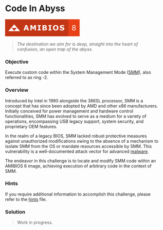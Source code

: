 # Code In Abyss

![AMIBIOS 8]

> _The destination we aim for is deep, straight into the heart of confusion,_
> _an open trap of the abyss._

### Objective

Execute custom code within the System Management Mode ([SMM]), also referred to
as ring -2.

### Overview

Introduced by Intel in 1990 alongside the 386SL processor, SMM is a concept
that has since been adopted by AMD and other x86 manufacturers. Initially
conceived for power management and hardware control functionalities, SMM has
evolved to serve as a medium for a variety of operations, encompassing USB
legacy support, system security, and proprietary OEM features.

In the realm of a legacy BIOS, SMM lacked robust protective measures against
unauthorized modifications owing to the absence of a mechanism to isolate SMM
from the OS or mandate resources accessible by SMM. This vulnerability is a
well-documented attack vector for advanced [malware].

The endeavor in this challenge is to locate and modify SMM code within an
AMIBIOS 6 image, achieving execution of arbitrary code in the context of SMM.

### Hints

If you require additional information to accomplish this challenge, please
refer to the [hints] file.

### Solution

> Work in progress.

<!-- External links -->
[malware]: https://www.microsoft.com/en-us/security/blog/2020/11/12/system-management-mode-deep-dive-how-smm-isolation-hardens-the-platform/
[SMM]: https://wiki.osdev.org/System_Management_Mode

<!-- Internal links -->
[hints]: hints/README.md

<!-- Included assets -->
[AMIBIOS 8]: ../../../assets/badges/amibios_8.svg